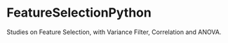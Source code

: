 # FeatureSelectionPython
Studies on Feature Selection, with Variance Filter, Correlation and ANOVA.
